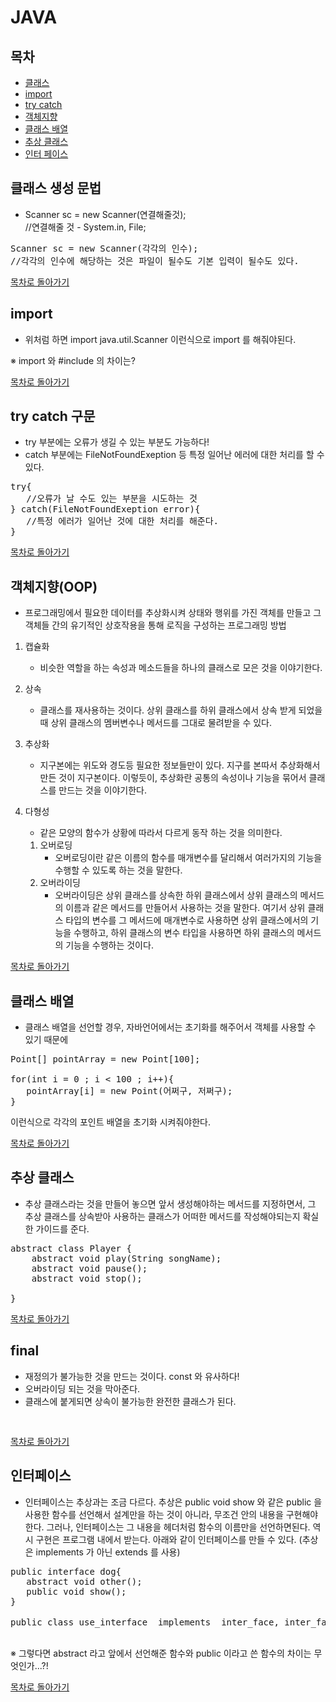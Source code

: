 # JAVA   

## 목차   
   - [클래스](#클래스-생성-문법)
   - [import](#import)
   - [try catch](#try-catch-구문)
   - [객체지향](#객체지향oop)
   - [클래스 배열](#클래스-배열)
   - [추상 클래스](#추상-클래스)   
   - [인터 페이스](#인터페이스)

## 클래스 생성 문법   
 - Scanner sc = new Scanner(연결해줄것);   
  //연결해줄 것 - System.in, File;   
<pre>
Scanner sc = new Scanner(각각의 인수); 
//각각의 인수에 해당하는 것은 파일이 될수도 기본 입력이 될수도 있다.
</pre>
     
[목차로 돌아가기](#목차)
   
## import   
 - 위처럼 하면 import java.util.Scanner 이런식으로 import 를 해줘야된다.  
  
※ import 와 #include 의 차이는?   
   
[목차로 돌아가기](#목차)
   
## try catch 구문   
 - try 부분에는 오류가 생길 수 있는 부분도 가능하다!   
 - catch 부분에는 FileNotFoundExeption 등 특정 일어난 에러에 대한 처리를 할 수 있다.   
<pre>
try{
   //오류가 날 수도 있는 부분을 시도하는 것
} catch(FileNotFoundExeption error){
   //특정 에러가 일어난 것에 대한 처리를 해준다.
}
</pre>
[목차로 돌아가기](#목차)
   
## 객체지향(OOP)   

- 프로그래밍에서 필요한 데이터를 추상화시켜 상태와 행위를 가진 객체를 만들고 그 객체들 간의 유기적인 상호작용을 통해 로직을 구성하는 프로그래밍 방법   
   
1. 캡슐화
   - 비슷한 역할을 하는 속성과 메소드들을 하나의 클래스로 모은 것을 이야기한다.   
   
2. 상속
   - 클래스를 재사용하는 것이다. 상위 클래스를 하위 클래스에서 상속 받게 되었을 때 상위 클래스의 멤버변수나 메서드를 그대로 물려받을 수 있다.
   
3. 추상화
   - 지구본에는 위도와 경도등 필요한 정보들만이 있다. 지구를 본따서 추상화해서 만든 것이 지구본이다. 이렇듯이, 추상화란 공통의 속성이나 기능을 묶어서 클래스를 만드는 것을 이야기한다.   
   
4. 다형성
   - 같은 모양의 함수가 상황에 따라서 다르게 동작 하는 것을 의미한다.   
   
   1. 오버로딩   
       - 오버로딩이란 같은 이름의 함수를 매개변수를 달리해서 여러가지의 기능을 수행할 수 있도록 하는 것을 말한다.
   2. 오버라이딩   
       - 오버라이딩은 상위 클래스를 상속한 하위 클래스에서 상위 클래스의 메서드의 이름과 같은 메서드를 만들어서 사용하는 것을 말한다. 여기서 상위 클래스 타입의 변수를 그 메서드에 매개변수로 사용하면 상위 클래스에서의 기능을 수행하고, 하위 클래스의 변수 타입을 사용하면 하위 클래스의 메서드의 기능을 수행하는 것이다.   
   
[목차로 돌아가기](#목차)   
   
## 클래스 배열   
 - 클래스 배열을 선언할 경우, 자바언어에서는 초기화를 해주어서 객체를 사용할 수 있기 때문에
   
<pre>
Point[] pointArray = new Point[100];

for(int i = 0 ; i < 100 ; i++){
   pointArray[i] = new Point(어쩌구, 저쩌구);
}
</pre>   
      
이런식으로 각각의 포인트 배열을 초기화 시켜줘야한다.   
   
[목차로 돌아가기](#목차)   
   
## 추상 클래스   
 - 추상 클래스라는 것을 만들어 놓으면 앞서 생성해야하는 메서드를 지정하면서, 그 추상 클래스를 상속받아 사용하는 클래스가 어떠한 메서드를 작성해야되는지 확실한 가이드를 준다.   
   
<pre>
abstract class Player {
    abstract void play(String songName);
    abstract void pause();
    abstract void stop();

}
</pre>   
[목차로 돌아가기](#목차)   
   
## final   
 - 재정의가 불가능한 것을 만드는 것이다. const 와 유사하다!
 - 오버라이딩 되는 것을 막아준다.
 - 클래스에 붙게되면 상속이 불가능한 완전한 클래스가 된다.
<pre>

</pre>
   
[목차로 돌아가기](#목차)   
   
## 인터페이스   
 - 인터페이스는 추상과는 조금 다르다. 추상은 public void show 와 같은 public 을 사용한 함수를 선언해서 설계만을 하는 것이 아니라, 무조건 안의 내용을 구현해야한다. 그러나, 인터페이스는 그 내용을 헤더처럼 함수의 이름만을 선언하면된다. 역시 구현은 프로그램 내에서 받는다. 아래와 같이 인터페이스를 만들 수 있다. (추상은 implements 가 아닌 extends 를 사용)   
<pre>
public interface dog{
   abstract void other();
   public void show();
}
</pre>
<pre>
public class use_interface  implements  inter_face, inter_face2{ //요런식으로 다중 상속이 가능하다.

</pre>   
   
※ 그렇다면 abstract 라고 앞에서 선언해준 함수와 public 이라고 쓴 함수의 차이는 무엇인가...?!  
   
[목차로 돌아가기](#목차)   
